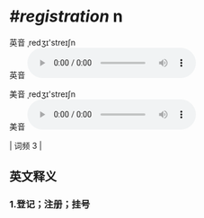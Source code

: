 # ***\#registration*** n
英音 ˌredʒɪ'streɪʃn  
英音
<audio src="./media/registration1.aac" controls="controls"></audio>

美音 ˌredʒɪ'streɪʃn  
美音
<audio src="./media/registration2.aac" controls="controls"></audio>



| 词频 3 |  

英文释义
---
### 1.**登记；注册；挂号**  


